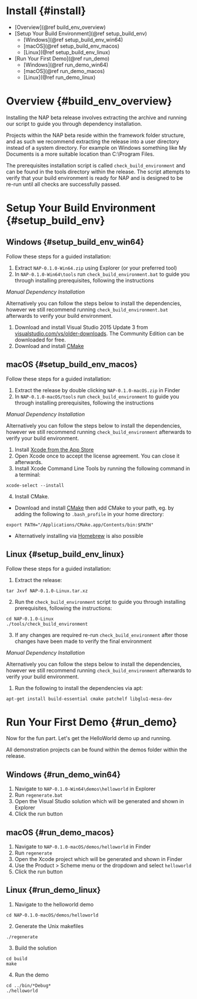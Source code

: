 Install {#install}
=======================

*	[Overview](@ref build_env_overview)
*	[Setup Your Build Environment](@ref setup_build_env)
	*	[Windows](@ref setup_build_env_win64)
	*	[macOS](@ref setup_build_env_macos)
	*	[Linux](@ref setup_build_env_linux)
*	[Run Your First Demo](@ref run_demo)
	*	[Windows](@ref run_demo_win64)
	*	[macOS](@ref run_demo_macos)
	*	[Linux](@ref run_demo_linux)

# Overview {#build_env_overview}

Installing the NAP beta release involves extracting the archive and running our script to guide you through dependency installation.

Projects within the NAP beta reside within the framework folder structure, and as such we recommend extracting the release into a user directory instead of a system directory.  For example on Windows something like My Documents is a more suitable location than C:\\Program Files.

The prerequisites installation script is called `check_build_environment` and can be found in the tools directory within the release.  The script attempts to verify that your build environment is ready for NAP and is designed to be re-run until all checks are successfully passed.

# Setup Your Build Environment {#setup_build_env}

## Windows {#setup_build_env_win64}

Follow these steps for a guided installation:
1. Extract `NAP-0.1.0-Win64.zip` using Explorer (or your preferred tool)
2. In `NAP-0.1.0-Win64\tools` run `check_build_environment.bat` to guide you through installing prerequisites, following the instructions

_Manual Dependency Installation_

Alternatively you can follow the steps below to install the dependencies, however we still recommend running `check_build_environment.bat` afterwards to verify your build environment.

1. Download and install Visual Studio 2015 Update 3 from <a href="https://www.visualstudio.com/vs/older-downloads/" target="_blank">visualstudio.com/vs/older-downloads</a>. The Community Edition can be downloaded for free.
2. Download and install <a href="http://cmake.org/download" target="_blank">CMake</a>

## macOS {#setup_build_env_macos}

Follow these steps for a guided installation:
1. Extract the release by double clicking `NAP-0.1.0-macOS.zip` in Finder
2. In `NAP-0.1.0-macOS/tools` run `check_build_environment` to guide you through installing prerequisites, following the instructions

_Manual Dependency Installation_

Alternatively you can follow the steps below to install the dependencies, however we still recommend running `check_build_environment` afterwards to verify your build environment.

1. Install <a href="https://itunes.apple.com/us/app/xcode/id497799835?mt=12" target="_blank">Xcode from the App Store</a>
2. Open Xcode once to accept the license agreement.  You can close it afterwards.
3. Install Xcode Command Line Tools by running the following command in a terminal:
```    
xcode-select --install
```
4. Install CMake. 
  * Download and install <a href="http://cmake.org/download" target="_blank">CMake</a> then add CMake to your path, eg. by adding the following to `.bash_profile` in your home directory:
```
export PATH="/Applications/CMake.app/Contents/bin:$PATH"
```
  * Alternatively installing via <a href="https://brew.sh/" target="_blank">Homebrew</a> is also possible

## Linux {#setup_build_env_linux}

Follow these steps for a guided installation:
1. Extract the release:
```
tar Jxvf NAP-0.1.0-Linux.tar.xz
```
2. Run the `check_build_environment` script to guide you through installing prerequisites, following the instructions:
```
cd NAP-0.1.0-Linux
./tools/check_build_environment
```
3. If any changes are required re-run `check_build_environment` after those changes have been made to verify the final environment

_Manual Dependency Installation_

Alternatively you can follow the steps below to install the dependencies, however we still recommend running `check_build_environment` afterwards to verify your build environment.

1. Run the following to install the dependencies via apt:
```
apt-get install build-essential cmake patchelf libglu1-mesa-dev
```

# Run Your First Demo {#run_demo}

Now for the fun part.  Let's get the HelloWorld demo up and running.

All demonstration projects can be found within the demos folder within the release.

## Windows {#run_demo_win64}

1. Navigate to `NAP-0.1.0-Win64\demos\helloworld` in Explorer
2. Run `regenerate.bat`
3. Open the Visual Studio solution which will be generated and shown in Explorer
4. Click the run button

## macOS {#run_demo_macos}

1. Navigate to `NAP-0.1.0-macOS/demos/helloworld` in Finder
2. Run `regenerate`
3. Open the Xcode project which will be generated and shown in Finder
4. Use the Product > Scheme menu or the dropdown and select `helloworld`
5. Click the run button

## Linux {#run_demo_linux}

1. Navigate to the helloworld demo
```
cd NAP-0.1.0-macOS/demos/helloworld
```
2. Generate the Unix makefiles
```
./regenerate
```
3. Build the solution
```
cd build
make
```
4. Run the demo
```
cd ../bin/*Debug*
./helloworld
```